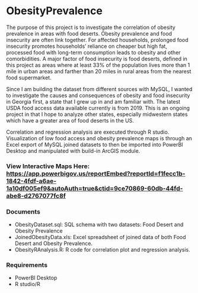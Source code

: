 # ObesityPrevalence
The purpose of this project is to investigate the correlation of obesity prevalence in areas with food deserts. Obesity prevalence and food insecurity are often link together. For affected households, prolonged food insecurity promotes households’ reliance on cheaper but high fat, processed food with long-term consumption leads to obesity and other comorbidities.  A major factor of food insecurity is food deserts, defined in this project as areas where at least 33% of the population lives more than 1 mile in urban areas and farther than 20 miles in rural areas from the nearest food supermarket.

Since I am building the dataset from different sources with MySQL, I wanted to investigate the causes and consequences of obesity and food insecurity in Georgia first, a state that I grew up in and am familiar with. The latest USDA food access data available currently is from 2019. This is an ongoing project in that I hope to analyze other states, especially midwestern states which have a greater area of food deserts in the US.

Correlation and regression analysis are executed through R studio. Visualization of low food access and obesity prevalence maps is through an Excel export of MySQL joined datasets to then be imported into PowerBI Desktop and manipulated with build-in ArcGIS module.

### View Interactive Maps Here: https://app.powerbigov.us/reportEmbed?reportId=f1fecc1b-1842-4fdf-a6ae-1a10df005ef9&autoAuth=true&ctid=9ce70869-60db-44fd-abe8-d2767077fc8f

### Documents
* ObesityDataset.sql: SQL schema with two datasets: Food Desert and Obesity Prevalence
* JoinedObesityData.xls: Excel spreadsheet of joined data of both Food Desert and Obesity Prevalence. 
* ObesityRAnalysis.R: R code for correlation plot and regression analysis.

### Requirements
* PowerBI Desktop
* R studio/R
